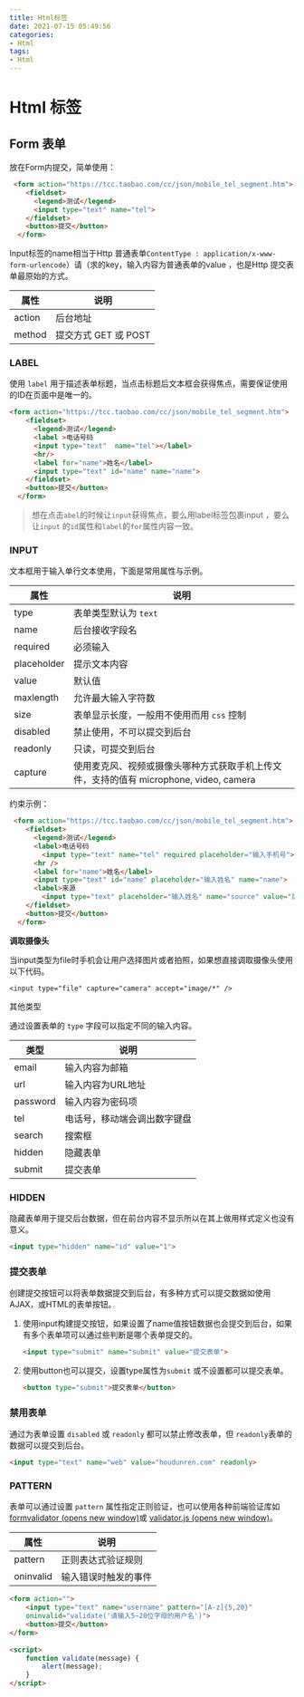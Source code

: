 ```yaml
---
title: Html标签
date: 2021-07-15 05:49:56
categories:
- Html
tags:
- Html
---
```


# Html 标签



## Form 表单

放在Form内提交，简单使用：

```html
 <form action="https://tcc.taobao.com/cc/json/mobile_tel_segment.htm">
    <fieldset>
      <legend>测试</legend>
      <input type="text" name="tel">
    </fieldset>
    <button>提交</button>
  </form>
```

Input标签的name相当于Http 普通表单`ContentType : application/x-www-form-urlencode`）请（求的key，输入内容为普通表单的value ，也是Http 提交表单最原始的方式。

| 属性   | 说明                 |
| ------ | -------------------- |
| action | 后台地址             |
| method | 提交方式 GET 或 POST |

### LABEL

使用 `label` 用于描述表单标题，当点击标题后文本框会获得焦点，需要保证使用的ID在页面中是唯一的。

```html
<form action="https://tcc.taobao.com/cc/json/mobile_tel_segment.htm">
    <fieldset>
      <legend>测试</legend>
      <label >电话号码
      <input type="text"  name="tel"></label>
      <hr/>
      <label for="name">姓名</label>
      <input type="text" id="name" name="name">
    </fieldset>
    <button>提交</button>
  </form>
```

> 想在点击`abel`的时候让`input`获得焦点，要么用label标签包裹input ，要么让`input` 的`id`属性和`label`的`for`属性内容一致。

### INPUT

文本框用于输入单行文本使用，下面是常用属性与示例。

| 属性        | 说明                                                         |
| ----------- | ------------------------------------------------------------ |
| type        | 表单类型默认为 `text`                                        |
| name        | 后台接收字段名                                               |
| required    | 必须输入                                                     |
| placeholder | 提示文本内容                                                 |
| value       | 默认值                                                       |
| maxlength   | 允许最大输入字符数                                           |
| size        | 表单显示长度，一般用不使用而用 `css` 控制                    |
| disabled    | 禁止使用，不可以提交到后台                                   |
| readonly    | 只读，可提交到后台                                           |
| capture     | 使用麦克风、视频或摄像头哪种方式获取手机上传文件，支持的值有 microphone, video, camera |

约束示例：

```html
 <form action="https://tcc.taobao.com/cc/json/mobile_tel_segment.htm">
    <fieldset>
      <legend>测试</legend>
      <label>电话号码
        <input type="text" name="tel" required placeholder="输入手机号"></label>
      <hr />
      <label for="name">姓名</label>
      <input type="text" id="name" placeholder="输入姓名" name="name">
      <label>来源
        <input type="text" placeholder="输入姓名" name="source" value="后盾人"> </label>
    </fieldset>
    <button>提交</button>
  </form>
```

**调取摄像头**

当input类型为file时手机会让用户选择图片或者拍照，如果想直接调取摄像头使用以下代码。

```text
<input type="file" capture="camera" accept="image/*" />
```

其他类型

通过设置表单的 `type` 字段可以指定不同的输入内容。

| 类型     | 说明                         |
| -------- | ---------------------------- |
| email    | 输入内容为邮箱               |
| url      | 输入内容为URL地址            |
| password | 输入内容为密码项             |
| tel      | 电话号，移动端会调出数字键盘 |
| search   | 搜索框                       |
| hidden   | 隐藏表单                     |
| submit   | 提交表单                     |

### HIDDEN

隐藏表单用于提交后台数据，但在前台内容不显示所以在其上做用样式定义也没有意义。

```html
<input type="hidden" name="id" value="1">
```

### 提交表单

创建提交按钮可以将表单数据提交到后台，有多种方式可以提交数据如使用AJAX，或HTML的表单按钮。

1. 使用input构建提交按钮，如果设置了name值按钮数据也会提交到后台，如果有多个表单项可以通过些判断是哪个表单提交的。

   ```html
   <input type="submit" name="submit" value="提交表单">
   ```

2. 使用button也可以提交，设置type属性为`submit` 或不设置都可以提交表单。

   ```html
   <button type="submit">提交表单</button>
   ```

### 禁用表单

通过为表单设置 `disabled` 或 `readonly` 都可以禁止修改表单，但 `readonly`表单的数据可以提交到后台。

```html
<input type="text" name="web" value="houdunren.com" readonly>

```

### PATTERN

表单可以通过设置 `pattern` 属性指定正则验证，也可以使用各种前端验证库如 [formvalidator (opens new window)](http://www.formvalidator.net/#default-validators_custom)或 [validator.js (opens new window)](https://github.com/validatorjs/validator.js)。

| 属性      | 说明                 |
| --------- | -------------------- |
| pattern   | 正则表达式验证规则   |
| oninvalid | 输入错误时触发的事件 |

```html
<form action="">
	<input type="text" name="username" pattern="[A-z]{5,20}" 
	oninvalid="validate('请输入5~20位字母的用户名')">
	<button>提交</button>
</form>
    
<script>
	function validate(message) {
		alert(message);
	}
</script>
```

###  
